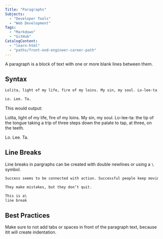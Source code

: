 ```yaml
---
Title: "Paragraphs"
Subjects:
  - "Developer Tools"
  - "Web Development"
Tags: 
  - "Markdown"
  - "GitHub"
CatalogContent:
  - "learn-html"
  - "paths/front-end-engineer-career-path"
---
```


A paragraph is a block of text with one or more blank lines between them. 

## Syntax

```markdown
Lolita, light of my life, fire of my loins. My sin, my soul. Lo-lee-ta: the tip of the tongue taking a trip of three steps down the palate to tap, at three, on the teeth. 

Lo. Lee. Ta.
```

This would output:

Lolita, light of my life, fire of my loins. My sin, my soul. Lo-lee-ta: the tip of the tongue taking a trip of three steps down the palate to tap, at three, on the teeth. 

Lo. Lee. Ta.

## Line Breaks

Line breaks in pargraphs can be created with double newlines or using a `\` symbol.

```markdown
Success seems to be connected with action. Successful people keep moving.

They make mistakes, but they don’t quit. 
```

```markdown
This is a\
line break
```

## Best Practices

Make sure to not add tabs or spaces in front of the paragraph text, because itit will create indentation.
